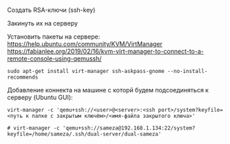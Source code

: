 Создать RSA-ключи (ssh-key)

Закинуть их на серверу

Установить пакеты на сервере:
    https://help.ubuntu.com/community/KVM/VirtManager
    https://fabianlee.org/2019/02/16/kvm-virt-manager-to-connect-to-a-remote-console-using-qemussh/

    sudo apt-get install virt-manager ssh-askpass-gnome --no-install-recommends

Добавление коннекта на машине с которй будем подсоединяться к серверу (Ubuntu GUI):

    virt-manager -c 'qemu+ssh://<user>@<server>:<ssh port>/system?keyfile=<путь к папке с закрытым ключём>/<имя-файла закрытого ключа>'

    # virt-manager -c 'qemu+ssh://sameza@192.168.1.134:22/system?keyfile=/home/sameza/.ssh/dual-server/dual-sameza'